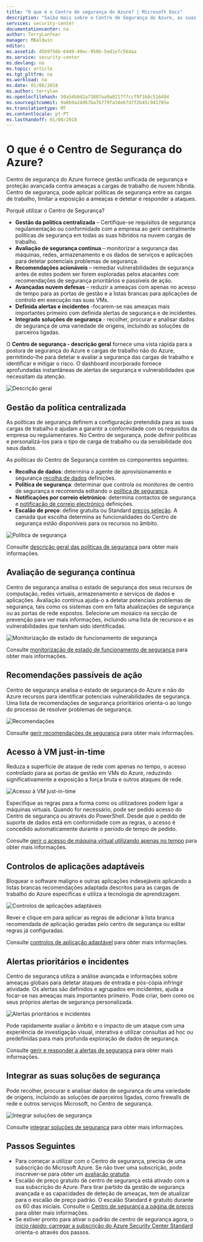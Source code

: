 ```yaml
---
title: "O que é o Centro de segurança do Azure? | Microsoft Docs"
description: "Saiba mais sobre o Centro de Segurança do Azure, as suas capacidades principais e como funciona."
services: security-center
documentationcenter: na
author: TerryLanfear
manager: MBaldwin
editor: 
ms.assetid: 45b9756b-6449-49ec-950b-5ed1e7c56daa
ms.service: security-center
ms.devlang: na
ms.topic: article
ms.tgt_pltfrm: na
ms.workload: na
ms.date: 01/08/2018
ms.author: terrylan
ms.openlocfilehash: 50a54b8d2a73807aa9a0217f7ccf971b8c516494
ms.sourcegitcommit: 9a8b9a24d67ba7b779fa34e67d7f2b45c941785e
ms.translationtype: MT
ms.contentlocale: pt-PT
ms.lasthandoff: 01/08/2018
---
```

# <a name="what-is-azure-security-center"></a>O que é o Centro de Segurança do Azure?
Centro de segurança do Azure fornece gestão unificada de segurança e proteção avançada contra ameaças a cargas de trabalho de nuvem híbrida. Centro de segurança, pode aplicar políticas de segurança entre as cargas de trabalho, limitar a exposição a ameaças e detetar e responder a ataques.

Porquê utilizar o Centro de Segurança?

- **Gestão da política centralizada** – Certifique-se requisitos de segurança regulamentação ou conformidade com a empresa ao gerir centralmente políticas de segurança em todas as suas híbridos na nuvem cargas de trabalho.
- **Avaliação de segurança contínua** – monitorizar a segurança das máquinas, redes, armazenamento e os dados de serviços e aplicações para detetar potenciais problemas de segurança.
- **Recomendações acionáveis** – remediar vulnerabilidades de segurança antes de estes podem ser forem exploradas pelos atacantes com recomendações de segurança prioritários e passíveis de ação.
- **Avançadas nuvem defesas** – reduzir a ameaças com apenas no acesso de tempo para as portas de gestão e a listas brancas para aplicações de controlo em execução nas suas VMs.
- **Definida alertas e incidentes** -focarem-se nas ameaças mais importantes primeiro com definida alertas de segurança e de incidentes.
- **Integrado soluções de segurança** - recolher, procurar e analisar dados de segurança de uma variedade de origens, incluindo as soluções de parceiros ligadas.

O **Centro de segurança - descrição geral** fornece uma vista rápida para a postura de segurança do Azure e cargas de trabalho não do Azure, permitindo-lhe para detetar e avaliar a segurança das cargas de trabalho e identificar e mitigar o risco. O dashboard incorporado fornece aprofundadas instantâneas de alertas de segurança e vulnerabilidades que necessitam da atenção.

![Descrição geral][1]

## <a name="centralized-policy-management"></a>Gestão da política centralizada
As políticas de segurança definem a configuração pretendida para as suas cargas de trabalho e ajudam a garantir a conformidade com os requisitos da empresa ou regulamentares. No Centro de segurança, pode definir políticas e personalizá-los para o tipo de carga de trabalho ou da sensibilidade dos seus dados.

As políticas do Centro de Segurança contêm os componentes seguintes:

- **Recolha de dados**: determina o agente de aprovisionamento e segurança [recolha de dados](security-center-enable-data-collection.md) definições.
- **Política de segurança**: determinar que controla os monitores de centro de segurança e recomenda editando o [política de segurança](security-center-policies.md).
- **Notificações por correio eletrónico**: determina contactos de segurança e [notificação de correio electrónico](security-center-provide-security-contact-details.md) definições.
- **Escalão de preço**: define gratuita ou Standard [preços seleção](security-center-pricing.md). A camada que escolha determina as funcionalidades do Centro de segurança estão disponíveis para os recursos no âmbito.

![Política de segurança][2]

Consulte [descrição geral das políticas de segurança](security-center-policies-overview.md) para obter mais informações.

## <a name="continuous-security-assessment"></a>Avaliação de segurança contínua
Centro de segurança analisa o estado de segurança dos seus recursos de computação, redes virtuais, armazenamento e serviços de dados e aplicações. Avaliação contínua ajuda-o a detetar potenciais problemas de segurança, tais como os sistemas com em falta atualizações de segurança ou as portas de rede expostos. Selecione um mosaico na secção de prevenção para ver mais informações, incluindo uma lista de recursos e as vulnerabilidades que tenham sido identificadas.

![Monitorização de estado de funcionamento de segurança][3]

Consulte [monitorização de estado de funcionamento de segurança](security-center-monitoring.md) para obter mais informações.

## <a name="actionable-recommendations"></a>Recomendações passíveis de ação
Centro de segurança analisa o estado de segurança do Azure e não do Azure recursos para identificar potenciais vulnerabilidades de segurança. Uma lista de recomendações de segurança prioritários orienta-o ao longo do processo de resolver problemas de segurança.

![Recomendações][4]

Consulte [gerir recomendações de segurança](security-center-recommendations.md) para obter mais informações.

## <a name="just-in-time-vm-access"></a>Acesso à VM just-in-time
Reduza a superfície de ataque de rede com apenas no tempo, o acesso controlado para as portas de gestão em VMs do Azure, reduzindo significativamente a exposição a força bruta e outros ataques de rede.

![Acesso à VM just-in-time][5]

Especifique as regras para a forma como os utilizadores podem ligar a máquinas virtuais. Quando for necessário, pode ser pedido acesso do Centro de segurança ou através do PowerShell. Desde que o pedido de suporte de dados está em conformidade com as regras, o acesso é concedido automaticamente durante o período de tempo de pedido.

Consulte [gerir o acesso de máquina virtual utilizando apenas no tempo](security-center-just-in-time.md) para obter mais informações.

## <a name="adaptive-application-controls"></a>Controlos de aplicações adaptáveis
Bloquear o software maligno e outras aplicações indesejáveis aplicando a listas brancas recomendações adaptada descritos para as cargas de trabalho do Azure específicas e utiliza a tecnologia de aprendizagem.

![Controlos de aplicações adaptáveis][6]

Rever e clique em para aplicar as regras de adicionar à lista branca recomendada de aplicação geradas pelo centro de segurança ou editar regras já configuradas.

Consulte [controlos de aplicação adaptável](security-center-adaptive-application.md) para obter mais informações.

## <a name="prioritized-alerts-and-incidents"></a>Alertas prioritários e incidentes
Centro de segurança utiliza a análise avançada e informações sobre ameaças globais para detetar ataques de entrada e pós-cópia infringir atividade. Os alertas são definidos e agrupados em incidentes, ajuda a focar-se nas ameaças mais importantes primeiro. Pode criar, bem como os seus próprios alertas de segurança personalizada.

![Alertas prioritários e incidentes][7]

Pode rapidamente avaliar o âmbito e o impacto de um ataque com uma experiência de investigação visual, interativa e utilizar consultas ad hoc ou predefinidas para mais profunda exploração de dados de segurança.

Consulte [gerir e responder a alertas de segurança](security-center-managing-and-responding-alerts.md) para obter mais informações.

## <a name="integrate-your-security-solutions"></a>Integrar as suas soluções de segurança
Pode recolher, procurar e analisar dados de segurança de uma variedade de origens, incluindo as soluções de parceiros ligadas, como firewalls de rede e outros serviços Microsoft, no Centro de segurança.

![Integrar soluções de segurança][8]

Consulte [integrar soluções de segurança](security-center-partner-integration.md) para obter mais informações.

## <a name="next-steps"></a>Passos Seguintes

- Para começar a utilizar com o Centro de segurança, precisa de uma subscrição do Microsoft Azure. Se não tiver uma subscrição, pode inscrever-se para obter um [avaliação gratuita](https://azure.microsoft.com/free/).
- Escalão de preço gratuito de centro de segurança está ativado com a sua subscrição do Azure. Para tirar partido da gestão de segurança avançada e as capacidades de deteção de ameaças, tem de atualizar para o escalão de preço padrão. O escalão Standard é gratuito durante os 60 dias iniciais. Consulte o [Centro de segurança a página de preços](https://azure.microsoft.com/pricing/details/security-center/) para obter mais informações.
- Se estiver pronto para ativar o padrão de centro de segurança agora, o [início rápido: carregar a subscrição do Azure Security Center Standard](security-center-get-started.md) orienta-o através dos passos.


<!--Image references-->
[1]: ./media/security-center-intro/overview.png
[2]: ./media/security-center-intro/security-policy.png
[3]: ./media/security-center-intro/compute.png
[4]: ./media/security-center-intro/recommendations.png
[5]: ./media/security-center-intro/just-in-time-vm-access.png
[6]: ./media/security-center-intro/adaptive-app-controls.png
[7]: ./media/security-center-intro/security-alerts.png
[8]: ./media/security-center-intro/security-solutions.png
